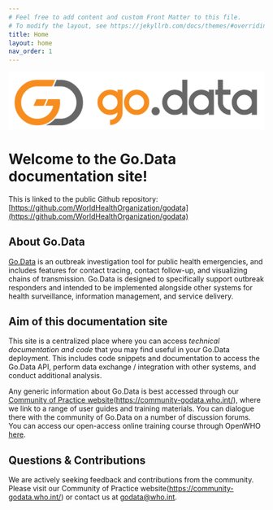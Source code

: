 ```yaml
---
# Feel free to add content and custom Front Matter to this file.
# To modify the layout, see https://jekyllrb.com/docs/themes/#overriding-theme-defaults
title: Home
layout: home
nav_order: 1
---
```


![godata-logo](./assets/godata-logo.png)

# Welcome to the Go.Data documentation site!
This is linked to the public Github repository: [https://github.com/WorldHealthOrganization/godata](https://github.com/WorldHealthOrganization/godata)

## About Go.Data
[Go.Data](https://www.who.int/godata) is an outbreak investigation tool for public health emergencies, and includes features for contact tracing, contact follow-up, and visualizing chains of transmission. Go.Data is designed to specifically support outbreak responders and intended to be implemented alongside other systems for health surveillance, information management, and service delivery. 

## Aim of this documentation site
This site is a centralized place where you can access _technical documentation and code_ that you may find useful in your Go.Data deployment. This includes code snippets and documentation to access the Go.Data API, perform data exchange / integration with other systems, and conduct additional analysis. 

Any generic information about Go.Data is best accessed through our [Community of Practice website](https://community-godata.who.int/)(https://community-godata.who.int/), where we link to a range of user guides and training materials. You can dialogue there with the community of Go.Data on a number of discussion forums. You can access our open-access online training course through OpenWHO [here](https://openwho.org/courses/godata-en).

## Questions & Contributions
We are actively seeking feedback and contributions from the community. Please visit our Community of Practice website(https://community-godata.who.int/) or contact us at [godata@who.int](mailto://godata@who.int). 
